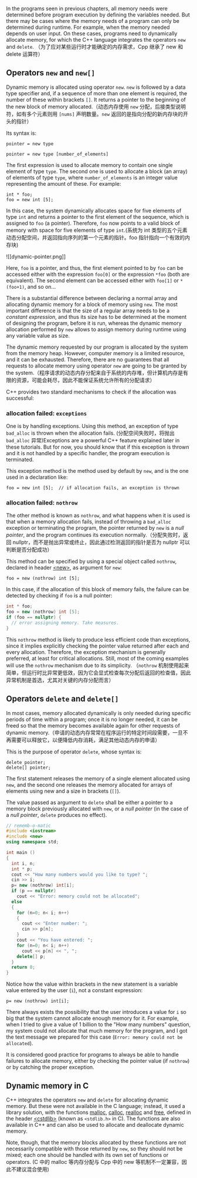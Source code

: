 In the programs seen in previous chapters, all memory needs were determined before program execution by defining the variables needed. But there may be cases where the memory needs of a program can only be determined during runtime. For example, when the memory needed depends on user input. On these cases, programs need to dynamically allocate memory, for which the C++ language integrates the operators `new` and `delete`.  （为了应对某些运行时才能确定的内存需求，Cpp 继承了 new 和 delete 运算符）

## Operators `new` and `new[]`

Dynamic memory is allocated using operator `new`. `new` is followed by a data type specifier and, if a sequence of more than one element is required, the number of these within brackets `[]`. It returns a pointer to the beginning of the new block of memory allocated.（动态内存使用 `new` 分配，后接类型说明符，如有多个元素则用 `[nums]` 声明数量。`new` 返回的是指向分配的新内存块的开头的指针）

Its syntax is:

`pointer = new type`

`pointer = new type [number_of_elements]`  

The first expression is used to allocate memory to contain one single element of type `type`. The second one is used to allocate a block (an array) of elements of type `type`, where `number_of_elements` is an integer value representing the amount of these. For example:

```
int * foo;
foo = new int [5];
```

In this case, the system dynamically allocates space for five elements of type `int` and returns a pointer to the first element of the sequence, which is assigned to `foo` (a pointer). Therefore, `foo` now points to a valid block of memory with space for five elements of type `int`.(系统为 int 类型的五个元素动态分配空间，并返回指向序列的第一个元素的指针。foo 指针指向一个有效的内存块)

![[dynamic-pointer.png]]

Here, `foo` is a pointer, and thus, the first element pointed to by `foo` can be accessed either with the expression `foo[0]` or the expression `*foo` (both are equivalent). The second element can be accessed either with `foo[1]` or `*(foo+1)`, and so on...

There is a substantial difference between declaring a normal array and allocating dynamic memory for a block of memory using `new`. The most important difference is that the size of a regular array needs to be a _constant expression_, and thus its size has to be determined at the moment of designing the program, before it is run, whereas the dynamic memory allocation performed by `new` allows to assign memory during runtime using any variable value as size.

The dynamic memory requested by our program is allocated by the system from the memory heap. However, computer memory is a limited resource, and it can be exhausted. Therefore, there are no guarantees that all requests to allocate memory using operator `new` are going to be granted by the system.（程序请求的动态内存分配来自于系统的内存堆，但计算机内存是有限的资源，可能会耗尽，因此不能保证系统允许所有的分配请求）

C++ provides two standard mechanisms to check if the allocation was successful:

### allocation failed: `exceptions`
One is by handling exceptions. Using this method, an exception of type `bad_alloc` is thrown when the allocation fails. (分配空间失败时，将抛出 `bad_alloc` 异常)Exceptions are a powerful C++ feature explained later in these tutorials. But for now, you should know that if this exception is thrown and it is not handled by a specific handler, the program execution is terminated.

This exception method is the method used by default by `new`, and is the one used in a declaration like:

```
foo = new int [5];  // if allocation fails, an exception is thrown
```

### allocation failed:  `nothrow`
The other method is known as `nothrow`, and what happens when it is used is that when a memory allocation fails, instead of throwing a `bad_alloc` exception or terminating the program, the pointer returned by `new` is a _null pointer_, and the program continues its execution normally.（分配失败时，返回 nullptr，而不是抛出异常或终止，因此通过检测返回的指针是否为 nullptr 可以判断是否分配成功）

This method can be specified by using a special object called `nothrow`, declared in header [\<new\>](https://cplusplus.com/%3Cnew%3E), as argument for `new`:

```
foo = new (nothrow) int [5];
```

In this case, if the allocation of this block of memory fails, the failure can be detected by checking if `foo` is a null pointer:

```cpp
int * foo;
foo = new (nothrow) int [5];
if (foo == nullptr) {
  // error assigning memory. Take measures.
}
```

This `nothrow` method is likely to produce less efficient code than exceptions, since it implies explicitly checking the pointer value returned after each and every allocation. Therefore, the exception mechanism is generally preferred, at least for critical allocations. Still, most of the coming examples will use the ` nothrow ` mechanism due to its simplicity.  （`nothrow` 机制使用起来简单，但运行时比异常更低效，因为它会显式检查每次分配后返回的检查值，因此异常机制是首选，尤其对关键的内存分配而言）

## Operators `delete` and `delete[]`

In most cases, memory allocated dynamically is only needed during specific periods of time within a program; once it is no longer needed, it can be freed so that the memory becomes available again for other requests of dynamic memory.（申请的动态内存常常在程序运行的特定时间段需要，一旦不再需要可以释放它，以便降低内存消耗，满足其他动态内存的申请）

This is the purpose of operator `delete`, whose syntax is:

```
delete pointer;
delete[] pointer;
```

The first statement releases the memory of a single element allocated using `new`, and the second one releases the memory allocated for arrays of elements using new and a size in brackets (`[]`).

The value passed as argument to `delete` shall be either a pointer to a memory block previously allocated with `new`, or a _null pointer_ (in the case of a _null pointer_, `delete` produces no effect).

```cpp
// rememb-o-matic
#include <iostream> 
#include <new> 
using namespace std;

int main ()
{
  int i, n;
  int * p;
  cout << "How many numbers would you like to type? ";
  cin >> i;
  p= new (nothrow) int[i];
  if (p == nullptr)
    cout << "Error: memory could not be allocated";
  else
  {
    for (n=0; n< i; n++)
    {
      cout << "Enter number: ";
      cin >> p[n];
    }
    cout << "You have entered: ";
    for (n=0; n< i; n++)
      cout << p[n] << ", ";
    delete[] p;
  }
  return 0;
}
```

Notice how the value within brackets in the new statement is a variable value entered by the user (`i`), not a constant expression:

```
p= new (nothrow) int[i];
```

There always exists the possibility that the user introduces a value for `i` so big that the system cannot allocate enough memory for it. For example, when I tried to give a value of 1 billion to the "How many numbers" question, my system could not allocate that much memory for the program, and I got the text message we prepared for this case (`Error: memory could not be allocated`).

It is considered good practice for programs to always be able to handle failures to allocate memory, either by checking the pointer value (if `nothrow`) or by catching the proper exception.

## Dynamic memory in C

C++ integrates the operators `new` and `delete` for allocating dynamic memory. But these were not available in the C language; instead, it used a library solution, with the functions [malloc](https://cplusplus.com/malloc), [calloc](https://cplusplus.com/calloc), [realloc](https://cplusplus.com/realloc) and [free](https://cplusplus.com/free), defined in the header [\<cstdlib\>](https://cplusplus.com/%3Ccstdlib%3E) (known as `<stdlib.h>` in C). The functions are also available in C++ and can also be used to allocate and deallocate dynamic memory.

Note, though, that the memory blocks allocated by these functions are not necessarily compatible with those returned by `new`, so they should not be mixed; each one should be handled with its own set of functions or operators. (C 中的 malloc 等内存分配与 Cpp 中的 new 等机制不一定兼容，因此不建议混合使用)